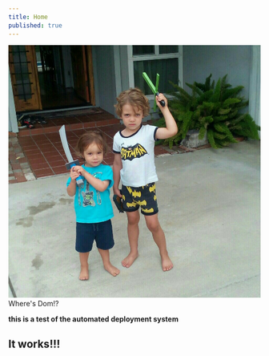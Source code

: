 ```yaml
---
title: Home
published: true
---
```


![](2015-09-01.jpg)  
Where's Dom!?

**this is a test of the automated deployment system**
## It works!!!
